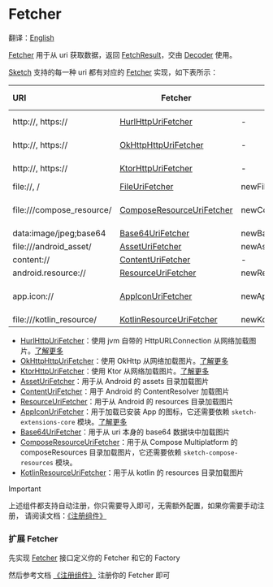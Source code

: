 # Fetcher

翻译：[English](fetcher.md)

[Fetcher] 用于从 uri 获取数据，返回 [FetchResult]，交由 [Decoder] 使用。

[Sketch] 支持的每一种 uri 都有对应的 [Fetcher] 实现，如下表所示：

| URI                       | Fetcher                     | Create                  | Dependent modules         | Android | iOS | Desktop | Web |
|:--------------------------|-----------------------------|-------------------------|---------------------------|---------|:----|:--------|:----|
| http://, https://         | [HurlHttpUriFetcher]        | -                       | sketch-http-hurl          | ✅       | ❌   | ✅       | ❌   |
| http://, https://         | [OkHttpHttpUriFetcher]      | -                       | sketch-http-okhttp        | ✅       | ❌   | ✅       | ❌   |
| http://, https://         | [KtorHttpUriFetcher]        | -                       | sketch-http-ktor3         | ✅       | ✅   | ✅       | ✅   |
| file://, /                | [FileUriFetcher]            | newFileUri()            | -                         | ✅       | ✅   | ✅       | ✅   |
| file:///compose_resource/ | [ComposeResourceUriFetcher] | newComposeResourceUri() | sketch-compose-resources  | ✅       | ✅   | ✅       | ✅   |
| data:image/jpeg;base64    | [Base64UriFetcher]          | newBase64Uri()          | -                         | ✅       | ✅   | ✅       | ✅   |
| file:///android_asset/    | [AssetUriFetcher]           | newAssetUri()           | -                         | ✅       | ❌   | ❌       | ❌   |
| content://                | [ContentUriFetcher]         | -                       | -                         | ✅       | ❌   | ❌       | ❌   |
| android.resource://       | [ResourceUriFetcher]        | newResourceUri()        | -                         | ✅       | ❌   | ❌       | ❌   |
| app.icon://               | [AppIconUriFetcher]         | newAppIconUri()         | sketch-extensions-appicon | ✅       | ❌   | ❌       | ❌   |
| file:///kotlin_resource/  | [KotlinResourceUriFetcher]  | newKotlinResourceUri()  | -                         | ❌       | ✅   | ✅       | ❌   |

* [HurlHttpUriFetcher]：使用 jvm 自带的 HttpURLConnection 从网络加载图片。[了解更多](http.zh.md)
* [OkHttpHttpUriFetcher]：使用 OkHttp 从网络加载图片。[了解更多](http.zh.md)
* [KtorHttpUriFetcher]：使用 Ktor 从网络加载图片。[了解更多](http.zh.md)
* [AssetUriFetcher]：用于从 Android 的 assets 目录加载图片
* [ContentUriFetcher]：用于 Android 的 ContentResolver 加载图片
* [ResourceUriFetcher]：用于从 Android 的 resources 目录加载图片
* [AppIconUriFetcher]：用于加载已安装 App 的图标，它还需要依赖 `sketch-extensions-core`
  模块。[了解更多](apk_app_icon.zh.md#加载已安装-App-的图标)
* [Base64UriFetcher]：用于从 uri 本身的 base64 数据块中加载图片
* [ComposeResourceUriFetcher]：用于从 Compose Multiplatform 的 composeResources
  目录加载图片，它还需要依赖 `sketch-compose-resources` 模块。
* [KotlinResourceUriFetcher]：用于从 kotlin 的 resources 目录加载图片

> [!IMPORTANT]
> 上述组件都支持自动注册，你只需要导入即可，无需额外配置，如果你需要手动注册，
> 请阅读文档：[《注册组件》](register_component.zh.md)

### 扩展 Fetcher

先实现 [Fetcher] 接口定义你的 Fetcher 和它的 Factory

然后参考文档 [《注册组件》](register_component.zh.md) 注册你的 Fetcher 即可

[comment]: <> (classs)

[Sketch]: ../sketch-core/src/commonMain/kotlin/com/github/panpf/sketch/Sketch.common.kt

[ImageRequest]: ../sketch-core/src/commonMain/kotlin/com/github/panpf/sketch/request/ImageRequest.common.kt

[Decoder]: ../sketch-core/src/commonMain/kotlin/com/github/panpf/sketch/decode/Decoder.kt

[Fetcher]: ../sketch-core/src/commonMain/kotlin/com/github/panpf/sketch/fetch/Fetcher.kt

[FetchResult]: ../sketch-core/src/commonMain/kotlin/com/github/panpf/sketch/fetch/FetchResult.kt

[AssetUriFetcher]: ../sketch-core/src/androidMain/kotlin/com/github/panpf/sketch/fetch/AssetUriFetcher.kt

[Base64UriFetcher]: ../sketch-core/src/commonMain/kotlin/com/github/panpf/sketch/fetch/Base64UriFetcher.kt

[ContentUriFetcher]: ../sketch-core/src/androidMain/kotlin/com/github/panpf/sketch/fetch/ContentUriFetcher.kt

[FileUriFetcher]: ../sketch-core/src/commonMain/kotlin/com/github/panpf/sketch/fetch/FileUriFetcher.kt

[HurlHttpUriFetcher]: ../sketch-http-hurl/src/commonMain/kotlin/com/github/panpf/sketch/fetch/HurlHttpUriFetcher.kt

[OkHttpHttpUriFetcher]: ../sketch-http-okhttp/src/commonMain/kotlin/com/github/panpf/sketch/fetch/OkHttpHttpUriFetcher.kt

[KtorHttpUriFetcher]: ../sketch-http-ktor3-core/src/commonMain/kotlin/com/github/panpf/sketch/fetch/KtorHttpUriFetcher.kt

[ResourceUriFetcher]: ../sketch-core/src/androidMain/kotlin/com/github/panpf/sketch/fetch/ResourceUriFetcher.kt

[AppIconUriFetcher]: ../sketch-extensions-appicon/src/main/kotlin/com/github/panpf/sketch/fetch/AppIconUriFetcher.kt

[KotlinResourceUriFetcher]: ../sketch-core/src/desktopMain/kotlin/com/github/panpf/sketch/fetch/KotlinResourceUriFetcher.kt

[ComposeResourceUriFetcher]: ../sketch-compose-resources/src/commonMain/kotlin/com/github/panpf/sketch/fetch/ComposeResourceUriFetcher.kt